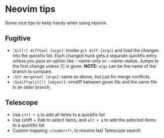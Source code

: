 # Neovim tips

Some nice tips to keep handy when using neovim.

## Fugitive

- `:Git[!] difftool [args]`: invoke `git diff [args]` and load the changes into the
  quickfix list.  Each changed hunk gets a separate quickfix entry unless you
  pass an option like --name-only or --name-status.  Jumps to the first change
  unless [!] is given.
  **NOTE:** `args` can be the name of the branch to compare.
- `:Git mergetool [args]`: same as above, but just for merge conflicts.
- `:Gvdiffsplit[!] [object]`: vimdiff between given file and the same file in
  an older branch.

## Telescope

- Use `ctrl + q` to add all items to a quickfix list
- Use (shift + )tab to select items, and `alt + q` to add the selected items to
  a quickfix list
- Custom mapping: `<leader>fr`, to resume last Telescope search
